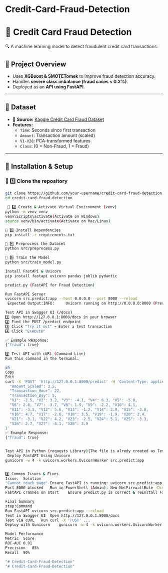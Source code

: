 # Credit-Card-Fraud-Detection
# 🚀 Credit Card Fraud Detection
🔍 A machine learning model to detect fraudulent credit card transactions.

## 📌 Project Overview
- Uses **XGBoost & SMOTETomek** to improve fraud detection accuracy.
- Handles **severe class imbalance (fraud cases < 0.2%)**.
- Deployed as an **API using FastAPI**.

---

## 📌 Dataset
- 📂 **Source:** [Kaggle Credit Card Fraud Dataset](https://www.kaggle.com/datasets/mlg-ulb/creditcardfraud)
- **Features:**
  - `Time`: Seconds since first transaction
  - `Amount`: Transaction amount (scaled)
  - `V1-V28`: PCA-transformed features
  - `Class`: (0 = Non-Fraud, 1 = Fraud)

---

## 📌 Installation & Setup
### 🔹 **1️⃣ Clone the repository**
```sh
git clone https://github.com/your-username/credit-card-fraud-detection.git
cd credit-card-fraud-detection

 🔹 2️⃣ Create & Activate Virtual Environment (venv)
python -m venv venv  
venv\Scripts\activate(Activate on Windows)
source venv/bin/activate(Activate on Mac/Linux)

🔹 3️⃣ Install Dependencies
pip install -r requirements.txt

🔹 4️⃣ Preprocess the Dataset
python src/preprocess.py

🔹 5️⃣ Train the Model
python src/train_model.py

Install FastAPI & Uvicorn
pip install fastapi uvicorn pandas joblib pydantic

predict.py (FastAPI for Fraud Detection)

Run FastAPI Server
uvicorn src.predict:app --host 0.0.0.0 --port 8000 --reload
 Expected Output:INFO:     Uvicorn running on http://0.0.0.0:8000 (Press CTRL+C to quit)

Test API in Swagger UI (/docs)
1️⃣ Open http://127.0.0.1:8000/docs in your browser
2️⃣ Find the POST /predict endpoint
3️⃣ Click "Try it out" → Enter a test transaction
4️⃣ Click "Execute"

✅ Example Response:
{"fraud": true}

5️⃣ Test API with cURL (Command Line)
Run this command in the terminal:

sh
Copy
Edit
curl -X 'POST' 'http://127.0.0.1:8000/predict' -H 'Content-Type: application/json' -d '{
  "Amount_Scaled": 3.5,
  "Transaction_Hour": 22,
  "Transaction_Day": 5,
  "V1": -2.5, "V2": 3.2, "V3": -4.1, "V4": 6.3, "V5": -5.0,
  "V6": 2.8, "V7": -3.7, "V8": 1.9, "V9": -2.2, "V10": 4.1,
  "V11": -3.5, "V12": 5.6, "V13": -1.2, "V14": 2.9, "V15": -3.8,
  "V16": 4.7, "V17": -2.6, "V18": 3.5, "V19": -1.9, "V20": 2.4,
  "V21": -3.1, "V22": 4.2, "V23": -2.5, "V24": 5.1, "V25": -3.3,
  "V26": 2.7, "V27": -4.1, "V28": 3.9
}'
✅ Example Response:
{"fraud": true}


Test API in Python (requests Library){The file is alredy created as Test_api.py run this and test it the detection will be printed}
 Deploy FastAPI Using Uvicorn
gunicorn -w 4 -k uvicorn.workers.UvicornWorker src.predict:app


8️⃣ Common Issues & Fixes
Issue:	Solution
"Cannot reach page"	Ensure FastAPI is running: uvicorn src.predict:app --reload
Port 8000 blocked	Run in PowerShell (Admin): New-NetFirewallRule -DisplayName "Allow FastAPI" -Direction Inbound -LocalPort 8000 -Protocol TCP -Action Allow
FastAPI crashes on start	Ensure predict.py is correct & reinstall FastAPI: pip install fastapi uvicorn

Final Summary
step:Command
Run FastAPI	uvicorn src.predict:app --reload
Test in Swagger UI	Open http://127.0.0.1:8000/docs
Test via cURL	Run curl -X 'POST' ...
Deploy with Gunicorn	gunicorn -w 4 -k uvicorn.workers.UvicornWorker src.predict:app

Model Performance
Metric	Score
ROC-AUC	0.91
Precision	85%
Recall	90%

"# Credit-Card-Fraud-Detection" 
"# Credit-Card-Fraud-Detection" 
